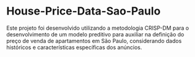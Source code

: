 # House-Price-Data-Sao-Paulo
Este projeto foi desenvolvido utilizando a metodologia CRISP-DM para o desenvolvimento de um modelo preditivo para auxiliar na definição do preço de venda de apartamentos em São Paulo, considerando dados históricos e características específicas dos anúncios. 
